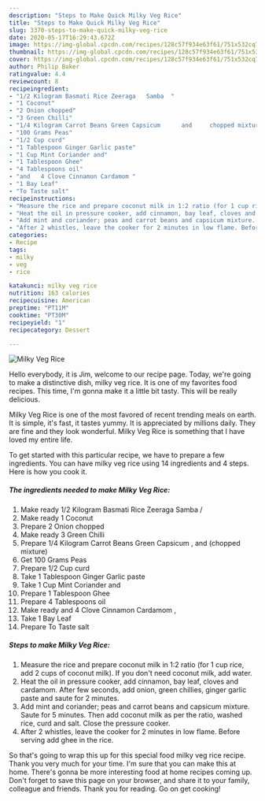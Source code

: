 ```yaml
---
description: "Steps to Make Quick Milky Veg Rice"
title: "Steps to Make Quick Milky Veg Rice"
slug: 3370-steps-to-make-quick-milky-veg-rice
date: 2020-05-17T16:29:43.672Z
image: https://img-global.cpcdn.com/recipes/128c57f934e63f61/751x532cq70/milky-veg-rice-recipe-main-photo.jpg
thumbnail: https://img-global.cpcdn.com/recipes/128c57f934e63f61/751x532cq70/milky-veg-rice-recipe-main-photo.jpg
cover: https://img-global.cpcdn.com/recipes/128c57f934e63f61/751x532cq70/milky-veg-rice-recipe-main-photo.jpg
author: Philip Baker
ratingvalue: 4.4
reviewcount: 8
recipeingredient:
- "1/2 Kilogram Basmati Rice Zeeraga   Samba  "
- "1 Coconut"
- "2 Onion chopped"
- "3 Green Chilli"
- "1/4 Kilogram Carrot Beans Green Capsicum      and     chopped mixture"
- "100 Grams Peas"
- "1/2 Cup curd"
- "1 Tablespoon Ginger Garlic paste"
- "1 Cup Mint Coriander and"
- "1 Tablespoon Ghee"
- "4 Tablespoons oil"
- "and   4 Clove Cinnamon Cardamom "
- "1 Bay Leaf"
- "To Taste salt"
recipeinstructions:
- "Measure the rice and prepare coconut milk in 1:2 ratio (for 1 cup rice, add 2 cups of coconut milk). If you don&#39;t need coconut milk, add water."
- "Heat the oil in pressure cooker, add cinnamon, bay leaf, cloves and cardamom. After few seconds, add onion, green chillies, ginger garlic paste and saute for 2 minutes."
- "Add mint and coriander; peas and carrot beans and capsicum mixture. Saute for 5 minutes. Then add coconut milk as per the ratio, washed rice, curd and salt. Close the pressure cooker."
- "After 2 whistles, leave the cooker for 2 minutes in low flame. Before serving add ghee in the rice."
categories:
- Recipe
tags:
- milky
- veg
- rice

katakunci: milky veg rice 
nutrition: 163 calories
recipecuisine: American
preptime: "PT11M"
cooktime: "PT30M"
recipeyield: "1"
recipecategory: Dessert

---
```



![Milky Veg Rice](https://img-global.cpcdn.com/recipes/128c57f934e63f61/751x532cq70/milky-veg-rice-recipe-main-photo.jpg)

Hello everybody, it is Jim, welcome to our recipe page. Today, we're going to make a distinctive dish, milky veg rice. It is one of my favorites food recipes. This time, I'm gonna make it a little bit tasty. This will be really delicious.



Milky Veg Rice is one of the most favored of recent trending meals on earth. It is simple, it's fast, it tastes yummy. It is appreciated by millions daily. They are fine and they look wonderful. Milky Veg Rice is something that I have loved my entire life.


To get started with this particular recipe, we have to prepare a few ingredients. You can have milky veg rice using 14 ingredients and 4 steps. Here is how you cook it.

<!--inarticleads1-->

##### The ingredients needed to make Milky Veg Rice:

1. Make ready 1/2 Kilogram Basmati Rice Zeeraga   Samba  /
1. Make ready 1 Coconut
1. Prepare 2 Onion chopped
1. Make ready 3 Green Chilli
1. Prepare 1/4 Kilogram Carrot Beans Green Capsicum ,     and     (chopped mixture)
1. Get 100 Grams Peas
1. Prepare 1/2 Cup curd
1. Take 1 Tablespoon Ginger Garlic paste
1. Take 1 Cup Mint Coriander and
1. Prepare 1 Tablespoon Ghee
1. Prepare 4 Tablespoons oil
1. Make ready and   4 Clove Cinnamon Cardamom ,
1. Take 1 Bay Leaf
1. Prepare To Taste salt




<!--inarticleads2-->

##### Steps to make Milky Veg Rice:

1. Measure the rice and prepare coconut milk in 1:2 ratio (for 1 cup rice, add 2 cups of coconut milk). If you don&#39;t need coconut milk, add water.
1. Heat the oil in pressure cooker, add cinnamon, bay leaf, cloves and cardamom. After few seconds, add onion, green chillies, ginger garlic paste and saute for 2 minutes.
1. Add mint and coriander; peas and carrot beans and capsicum mixture. Saute for 5 minutes. Then add coconut milk as per the ratio, washed rice, curd and salt. Close the pressure cooker.
1. After 2 whistles, leave the cooker for 2 minutes in low flame. Before serving add ghee in the rice.




So that's going to wrap this up for this special food milky veg rice recipe. Thank you very much for your time. I'm sure that you can make this at home. There's gonna be more interesting food at home recipes coming up. Don't forget to save this page on your browser, and share it to your family, colleague and friends. Thank you for reading. Go on get cooking!
